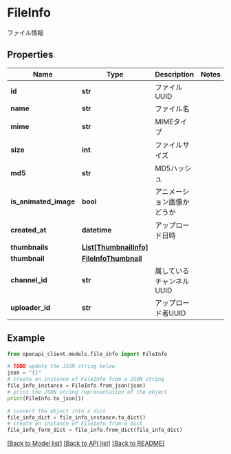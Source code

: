 # FileInfo

ファイル情報

## Properties

Name | Type | Description | Notes
------------ | ------------- | ------------- | -------------
**id** | **str** | ファイルUUID | 
**name** | **str** | ファイル名 | 
**mime** | **str** | MIMEタイプ | 
**size** | **int** | ファイルサイズ | 
**md5** | **str** | MD5ハッシュ | 
**is_animated_image** | **bool** | アニメーション画像かどうか | 
**created_at** | **datetime** | アップロード日時 | 
**thumbnails** | [**List[ThumbnailInfo]**](ThumbnailInfo.md) |  | 
**thumbnail** | [**FileInfoThumbnail**](FileInfoThumbnail.md) |  | 
**channel_id** | **str** | 属しているチャンネルUUID | 
**uploader_id** | **str** | アップロード者UUID | 

## Example

```python
from openapi_client.models.file_info import FileInfo

# TODO update the JSON string below
json = "{}"
# create an instance of FileInfo from a JSON string
file_info_instance = FileInfo.from_json(json)
# print the JSON string representation of the object
print(FileInfo.to_json())

# convert the object into a dict
file_info_dict = file_info_instance.to_dict()
# create an instance of FileInfo from a dict
file_info_form_dict = file_info.from_dict(file_info_dict)
```
[[Back to Model list]](../README.md#documentation-for-models) [[Back to API list]](../README.md#documentation-for-api-endpoints) [[Back to README]](../README.md)


